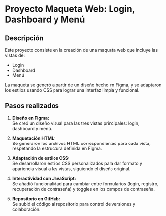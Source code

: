 # Proyecto Maqueta Web: Login, Dashboard y Menú

## Descripción
Este proyecto consiste en la creación de una maqueta web que incluye las vistas de:

- Login
- Dashboard
- Menú

La maqueta se generó a partir de un diseño hecho en Figma, y se adaptaron los estilos usando CSS para lograr una interfaz limpia y funcional.

## Pasos realizados

1. **Diseño en Figma:**  
   Se creó un diseño visual para las tres vistas principales: login, dashboard y menú.

2. **Maquetación HTML:**  
   Se generaron los archivos HTML correspondientes para cada vista, respetando la estructura definida en Figma.

3. **Adaptación de estilos CSS:**  
   Se desarrollaron estilos CSS personalizados para dar formato y apariencia visual a las vistas, siguiendo el diseño original.

4. **Interactividad con JavaScript:**  
   Se añadió funcionalidad para cambiar entre formularios (login, registro, recuperación de contraseña) y toggles en los campos de contraseña.

5. **Repositorio en GitHub:**  
   Se subió el código al repositorio para control de versiones y colaboración.
